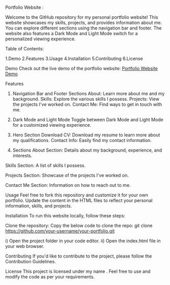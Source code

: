 Portfolio Website :

Welcome to the GitHub repository for my personal portfolio website! This website showcases my skills, projects, and provides information about me. You can explore different sections using the navigation bar and footer. The website also features a Dark Mode and Light Mode switch for a personalized viewing experience.

Table of Contents:

1.Demo
2.Features
3.Usage
4.Installation
5.Contributing
6.License

Demo
Check out the live demo of the portfolio website: [Portfolio Website Demo](https://tangerine-hummingbird-1479b6.netlify.app/#projects)

Features
1. Navigation Bar and Footer Sections
About: Learn more about me and my background.
Skills: Explore the various skills I possess.
Projects: View the projects I've worked on.
Contact Me: Find ways to get in touch with me.

2. Dark Mode and Light Mode
Toggle between Dark Mode and Light Mode for a customized viewing experience.

3. Hero Section
Download CV: Download my resume to learn more about my qualifications.
Contact Info: Easily find my contact information.

4. Sections
About Section: Details about my background, experience, and interests.

Skills Section: A list of skills I possess.

Projects Section: Showcase of the projects I've worked on.

Contact Me Section: Information on how to reach out to me.

Usage
Feel free to fork this repository and customize it for your own portfolio. Update the content in the HTML files to reflect your personal information, skills, and projects.

Installation
To run this website locally, follow these steps:

Clone the repository:
Copy the below code to clone the repo:
git clone https://github.com/your-username/your-portfolio.git

i) Open the project folder in your code editor.
ii) Open the index.html file in your web browser.

Contributing
If you'd like to contribute to the project, please follow the Contribution Guidelines.

License
This project is licensed under my name . Feel free to use and modify the code as per your requirements.









   
